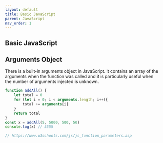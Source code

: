 ```yaml
---
layout: default
title: Basic JavaScript
parent: JavaScript
nav_order: 1
---
```

## Basic JavaScript


## Arguments Object
There is a built-in arguments object in JavaScript.
It contains an array of the arguments when the function was called and it is particularly useful when the number
of arguments injected is unknown.

```javascript
function addAll() {
    let total = 0
    for (let i = 0; i < arguments.length; i++){
        total += arguments[i]
    }
    return total
}
const x = addAll(5, 5000, 500, 50)
console.log(x) // 5555

// https://www.w3schools.com/js/js_function_parameters.asp
```